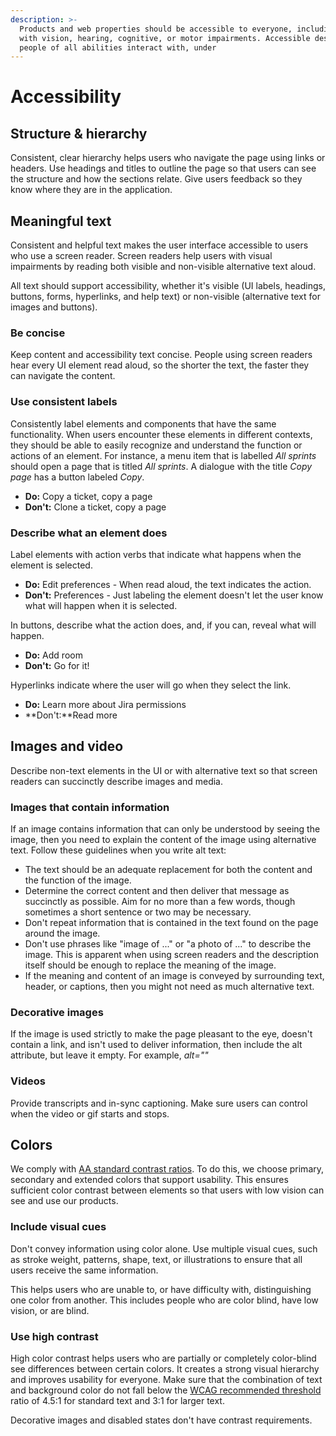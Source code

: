 ```yaml
---
description: >-
  Products and web properties should be accessible to everyone, including those
  with vision, hearing, cognitive, or motor impairments. Accessible design lets
  people of all abilities interact with, under
---
```


# Accessibility

## Structure & hierarchy

Consistent, clear hierarchy helps users who navigate the page using links or headers. Use headings and titles to outline the page so that users can see the structure and how the sections relate. Give users feedback so they know where they are in the application.

## Meaningful text

Consistent and helpful text makes the user interface accessible to users who use a screen reader. Screen readers help users with visual impairments by reading both visible and non-visible alternative text aloud.

All text should support accessibility, whether it's visible \(UI labels, headings, buttons, forms, hyperlinks, and help text\) or non-visible \(alternative text for images and buttons\).



### Be concise

Keep content and accessibility text concise. People using screen readers hear every UI element read aloud, so the shorter the text, the faster they can navigate the content.

### Use consistent labels 

Consistently label elements and components that have the same functionality. When users encounter these elements in different contexts, they should be able to easily recognize and understand the function or actions of an element. For instance, a menu item that is labelled _All sprints_ should open a page that is titled _All sprints_. A dialogue with the title _Copy page_ has a button labeled _Copy_.

* **Do:** Copy a ticket, copy a page
* **Don't:** Clone a ticket, copy a page

### Describe what an element does

Label elements with action verbs that indicate what happens when the element is selected.

* **Do:** Edit preferences - When read aloud, the text indicates the action. 
* **Don't:** Preferences - Just labeling the element doesn't let the user know what will happen when it is selected.

In buttons, describe what the action does, and, if you can, reveal what will happen.

* **Do:** Add room
* **Don't:** Go for it! 

Hyperlinks indicate where the user will go when they select the link.

* **Do:** Learn more about Jira permissions
* **Don't:**Read more

## Images and video

Describe non-text elements in the UI or with alternative text so that screen readers can succinctly describe images and media.

### Images that contain information

If an image contains information that can only be understood by seeing the image, then you need to explain the content of the image using alternative text. Follow these guidelines when you write alt text:

* The text should be an adequate replacement for both the content and the function of the image. 
* Determine the correct content and then deliver that message as succinctly as possible. Aim for no more than a few words, though sometimes a short sentence or two may be necessary.
* Don't repeat information that is contained in the text found on the page around the image. 
* Don't use phrases like "image of ..." or "a photo of ..." to describe the image. This is apparent when using screen readers and the description itself should be enough to replace the meaning of the image. 
* If the meaning and content of an image is conveyed by surrounding text, header, or captions, then you might not need as much alternative text.

### Decorative images

If the image is used strictly to make the page pleasant to the eye, doesn't contain a link, and isn't used to deliver information, then include the alt attribute, but leave it empty. For example, _alt=""_

### Videos

Provide transcripts and in-sync captioning. Make sure users can control when the video or gif starts and stops.  


## Colors

We comply with [AA standard contrast ratios](http://www.w3.org/TR/WCAG/). To do this, we choose primary, secondary and extended colors that support usability. This ensures sufficient color contrast between elements so that users with low vision can see and use our products.

### Include visual cues

Don't convey information using color alone. Use multiple visual cues, such as stroke weight, patterns, shape, text, or illustrations to ensure that all users receive the same information.

This helps users who are unable to, or have difficulty with, distinguishing one color from another. This includes people who are color blind, have low vision, or are blind.

### Use high contrast

High color contrast helps users who are partially or completely color-blind see differences between certain colors. It creates a strong visual hierarchy and improves usability for everyone. Make sure that the combination of text and background color do not fall below the [WCAG recommended threshold](https://www.w3.org/TR/UNDERSTANDING-WCAG20/visual-audio-contrast-contrast.html) ratio of 4.5:1 for standard text and 3:1 for larger text.

Decorative images and disabled states don't have contrast requirements.

